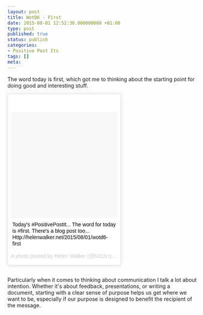 ```yaml
---
layout: post
title: WotD6 - First
date: 2015-08-01 12:52:30.000000000 +01:00
type: post
published: true
status: publish
categories:
- Positive Post Its
tags: []
meta:
---
```

<p>The word today is first, which got me to thinking about the starting point for doing good and interesting stuff.</p>
<blockquote class="instagram-media" style="background: #FFF; border: 0; border-radius: 3px; box-shadow: 0 0 1px 0 rgba(0,0,0,0.5),0 1px 10px 0 rgba(0,0,0,0.15); margin: 1px; max-width: 300px; padding: 0; width: calc(100% - 2px);" data-instgrm-captioned="" data-instgrm-version="4">
<div style="padding: 8px;">
<div style="background: #F8F8F8; line-height: 0; margin-top: 40px; padding: 50% 0; text-align: center; width: 100%;"></div>
<p style="margin: 8px 0 0 0; padding: 0 4px;"><a style="color: #000; font-family: Arial,sans-serif; font-size: 14px; font-style: normal; font-weight: normal; line-height: 17px; text-decoration: none; word-wrap: break-word;" href="https://instagram.com/p/512URYiHlp/" target="_top">Today's #PositivePostIt... The word for today is #first. There's a blog post too... Http://helenwalker.net/2015/08/01/wotd6-first</a></p>
<p style="color: #c9c8cd; font-family: Arial,sans-serif; font-size: 14px; line-height: 17px; margin-bottom: 0; margin-top: 8px; overflow: hidden; padding: 8px 0 7px; text-align: center; text-overflow: ellipsis; white-space: nowrap;">A photo posted by Helen Walker (@h313n1w) on <time style="font-family: Arial,sans-serif; font-size: 14px; line-height: 17px;" datetime="2015-08-01T12:50:52+00:00">Aug 1, 2015 at 5:50am PDT</time></p>
</div>
</blockquote>
<p><script src="//platform.instagram.com/en_US/embeds.js" async="" defer="defer"></script><br />
Particularly when it comes to thinking about communication I talk a lot about intention. Whether it's about feedback, presentations, or writing a document, starting with a clear sense of purpose helps us get where we want to be, especially if our purpose is designed to benefit the recipient of the message.</p>
